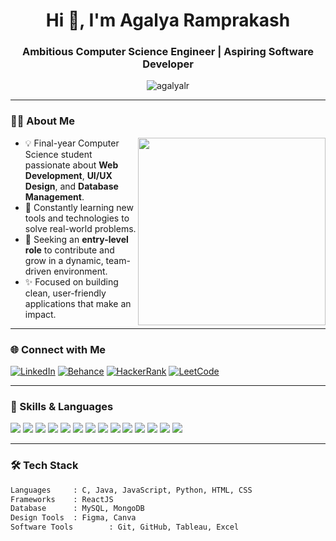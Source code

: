 <h1 align="center">Hi 👋, I'm Agalya Ramprakash</h1>
<h3 align="center">Ambitious Computer Science Engineer | Aspiring Software Developer</h3>

<p align="center">
  <img src="https://komarev.com/ghpvc/?username=agalyalr&label=Profile%20views&color=0e75b6&style=flat" alt="agalyalr" />
</p>

---

### 👩‍💻 About Me

<img align="right" src="https://mir-s3-cdn-cf.behance.net/project_modules/disp/601014116770475.6068beff4640a.gif" width="300"/>

- 💡 Final-year Computer Science student passionate about **Web Development**, **UI/UX Design**, and **Database Management**.
- 🌱 Constantly learning new tools and technologies to solve real-world problems.
- 💼 Seeking an **entry-level role** to contribute and grow in a dynamic, team-driven environment.
- ✨ Focused on building clean, user-friendly applications that make an impact.

---

### 🌐 Connect with Me

[![LinkedIn](https://img.shields.io/badge/LinkedIn-blue?logo=linkedin&style=for-the-badge)](https://linkedin.com/in/agalya-ramprakash)
[![Behance](https://img.shields.io/badge/Behance-053eff?logo=behance&logoColor=white&style=for-the-badge)](https://www.behance.net/agalya-ramprakash)
[![HackerRank](https://img.shields.io/badge/HackerRank-2EC866?logo=hackerrank&logoColor=white&style=for-the-badge)](https://www.hackerrank.com/agalyalr_21cse)
[![LeetCode](https://img.shields.io/badge/LeetCode-FFA116?logo=leetcode&logoColor=white&style=for-the-badge)](https://www.leetcode.com/agalya__lr)

---
### 🚀 Skills & Languages

<p align="left">
  <img src="https://img.shields.io/badge/C-00599C?style=flat&logo=c&logoColor=white" />
  <img src="https://img.shields.io/badge/Java-007396?style=flat&logo=java&logoColor=white" />
  <img src="https://img.shields.io/badge/JavaScript-F7DF1E?style=flat&logo=javascript&logoColor=black" />
  <img src="https://img.shields.io/badge/Python-3776AB?style=flat&logo=python&logoColor=white" />
  <img src="https://img.shields.io/badge/HTML5-E34F26?style=flat&logo=html5&logoColor=white" />
  <img src="https://img.shields.io/badge/CSS3-1572B6?style=flat&logo=css3&logoColor=white" />
  <img src="https://img.shields.io/badge/React-20232A?style=flat&logo=react&logoColor=61DAFB" />
  <img src="https://img.shields.io/badge/MySQL-4479A1?style=flat&logo=mysql&logoColor=white" />
  <img src="https://img.shields.io/badge/MongoDB-4EA94B?style=flat&logo=mongodb&logoColor=white" />
  <img src="https://img.shields.io/badge/Figma-F24E1E?style=flat&logo=figma&logoColor=white" />
  <img src="https://img.shields.io/badge/Adobe%20Illustrator-FF9A00?style=flat&logo=adobeillustrator&logoColor=white" />
  <img src="https://img.shields.io/badge/Canva-00C4CC?style=flat&logo=canva&logoColor=white" />
  <img src="https://img.shields.io/badge/Git-F05032?style=flat&logo=git&logoColor=white" />
  <img src="https://img.shields.io/badge/GitHub-181717?style=flat&logo=github&logoColor=white" />
</p>

---

### 🛠️ Tech Stack

```html
Languages     : C, Java, JavaScript, Python, HTML, CSS
Frameworks    : ReactJS
Database      : MySQL, MongoDB
Design Tools  : Figma, Canva
Software Tools        : Git, GitHub, Tableau, Excel 
